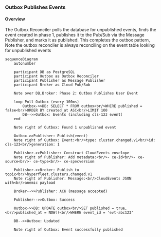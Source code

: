 ### Outbox Publishes Events

#### Overview

The Outbox Reconciler polls the database for unpublished events, finds the event created in phase 1, publishes it to the Pub/Sub via the Message Publisher, and marks it as published. This completes the outbox pattern, Note the outbox reconciler is always reconciling on the event table looking for unpublished events

```mermaid
sequenceDiagram
    autonumber

    participant DB as PostgreSQL
    participant Outbox as Outbox Reconciler
    participant Publisher as Message Publisher
    participant Broker as Cloud Pub/Sub

    Note over DB,Broker: Phase 2: Outbox Publishes User Event

    loop Poll Outbox (every 100ms)
        Outbox->>DB: SELECT * FROM outbox<br/>WHERE published = false<br/>ORDER BY created_at ASC<br/>LIMIT 100
        DB-->>Outbox: Events (including cls-123 event)
    end

    Note right of Outbox: Found 1 unpublished event

    Outbox->>Publisher: Publish(event)
    Note right of Outbox: Event:<br/>type: cluster.changed.v1<br/>id: cls-123<br/>generation: 1

    Publisher->>Publisher: Construct CloudEvents envelope
    Note right of Publisher: Add metadata:<br/>- ce-id<br/>- ce-source<br/>- ce-type<br/>- ce-specversion

    Publisher->>Broker: Publish to topic<br/>hyperfleet.clusters.changed.v1
    Note right of Publisher: Message:<br/>CloudEvents JSON with<br/>anemic payload

    Broker-->>Publisher: ACK (message accepted)

    Publisher-->>Outbox: Success

    Outbox->>DB: UPDATE outbox<br/>SET published = true,<br/>published_at = NOW()<br/>WHERE event_id = 'evt-abc123'

    DB-->>Outbox: Updated

    Note right of Outbox: Event successfully published
```